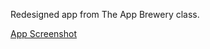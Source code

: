 Redesigned app from The App Brewery class.

[App Screenshot](https://github.com/camillesalvador/clima/blob/master/images/app-screen.png?raw=true)